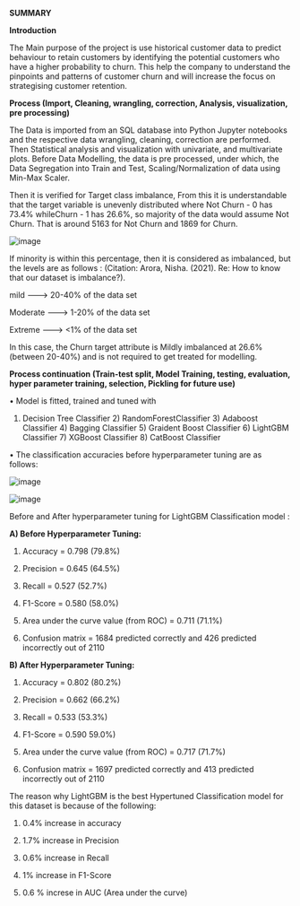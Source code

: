 **SUMMARY**

**Introduction**

The Main purpose of the project is use historical customer data to predict behaviour to retain customers by identifying the potential customers who have a higher probability to churn.
This help the company to understand the pinpoints and patterns of customer churn and will increase the focus on strategising customer retention. 

**Process (Import, Cleaning, wrangling, correction, Analysis, visualization, pre processing)**

The Data is imported from an SQL database into Python Jupyter notebooks and the respective data wrangling, cleaning, correction are performed. Then Statistical analysis and visualization with univariate, and multivariate plots.
Before Data Modelling, the data is pre processed, under which, the Data Segregation into Train and Test, Scaling/Normalization of data using Min-Max Scaler. 

Then it is verified for Target class imbalance, From this it is understandable that the target variable is unevenly distributed where Not Churn - 0 has 73.4% whileChurn - 1 has 26.6%, so majority of the data would assume Not Churn. That is around 5163 for Not Churn and 1869 for Churn.

![image](https://user-images.githubusercontent.com/88423149/185735832-c50fe55b-9bcf-44af-83fb-4df8590915e9.png)

If minority is within this percentage, then it is considered as imbalanced, but the levels are as follows : (Citation: Arora, Nisha. (2021). Re: How to know that our dataset is imbalance?).

mild ---> 20-40% of the data set

Moderate ---> 1-20% of the data set

Extreme ---> <1% of the data set

In this case, the Churn target attribute is Mildly imbalanced at 26.6% (between 20-40%) and is not required to get treated for modelling.

**Process continuation (Train-test split, Model Training, testing, evaluation, hyper parameter training, selection, Pickling for future use)**

• Model is fitted, trained and tuned with

1) Decision Tree Classifier 2) RandomForestClassifier 3) Adaboost Classifier 4) Bagging Classifier 5) Graident Boost Classifier 6) LightGBM Classifier 7) XGBoost Classifier 8) CatBoost Classifier

• The classification accuracies before hyperparameter tuning are as follows:

![image](https://user-images.githubusercontent.com/88423149/185736782-5cae98d6-47e8-4d4f-aaf1-fc84a7c870f6.png)

![image](https://user-images.githubusercontent.com/88423149/185736788-33d43c17-6c36-43d1-8c84-66505a54b162.png)

Before and After hyperparameter tuning for LightGBM Classification model :

**A) Before Hyperparameter Tuning:**

1) Accuracy = 0.798 (79.8%)

2) Precision = 0.645 (64.5%)

3) Recall = 0.527 (52.7%)

4) F1-Score = 0.580 (58.0%)

5) Area under the curve value (from ROC) = 0.711 (71.1%)

6) Confusion matrix = 1684 predicted correctly and 426 predicted incorrectly out of 2110

**B) After Hyperparameter Tuning:**

1) Accuracy = 0.802 (80.2%)

2) Precision = 0.662 (66.2%)

3) Recall = 0.533 (53.3%)

4) F1-Score = 0.590 59.0%)

5) Area under the curve value (from ROC) = 0.717 (71.7%)

6) Confusion matrix = 1697 predicted correctly and 413 predicted incorrectly out of 2110

The reason why LightGBM is the best Hypertuned Classification model for this dataset is because of the following:

1) 0.4% increase in accuracy

2) 1.7% increase in Precision

3) 0.6% increase in Recall

4) 1% increase in F1-Score

6) 0.6 % increse in AUC (Area under the curve)

